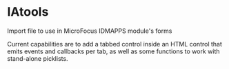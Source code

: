 # IAtools

Import file to use in MicroFocus IDMAPPS module's forms

Current capabilities are to add a tabbed control inside an HTML control that emits events and callbacks per tab, as well as some functions to work with stand-alone picklists.

